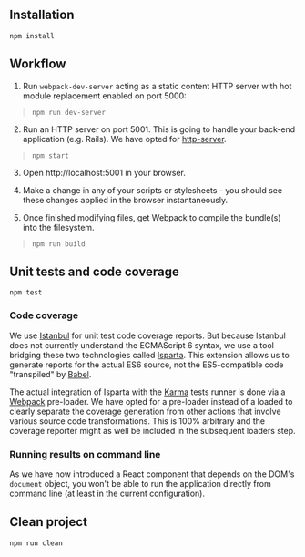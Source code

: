## Installation
```
npm install
```

## Workflow
1. Run `webpack-dev-server` acting as a static content HTTP server with hot
module replacement enabled on port 5000:
>```
>npm run dev-server
>```

2. Run an HTTP server on port 5001. This is going to handle your back-end
application (e.g. Rails).
We have opted for [http-server](https://www.npmjs.com/package/http-server).
>```
>npm start
>```

3. Open http://localhost:5001 in your browser.

4. Make a change in any of your scripts or stylesheets - you should see these
changes applied in the browser instantaneously.

5. Once finished modifying files, get Webpack to compile the bundle(s) into the
filesystem.
>```
>npm run build
>```

## Unit tests and code coverage
```
npm test
```

### Code coverage
We use [Istanbul](http://istanbul-js.org/) for unit test code coverage reports.
But because Istanbul does not currently understand the ECMAScript 6 syntax, we
use a tool bridging these two technologies called [Isparta](https://github.com/douglasduteil/isparta).
This extension allows us to generate reports for the actual ES6 source, not the
ES5-compatible code "transpiled" by [Babel](http://babeljs.io).

The actual integration of Isparta with the [Karma](http://karma-runner.github.io/0.13/index.html)
tests runner is done via a [Webpack](http://webpack.github.io) pre-loader. We
have opted for a pre-loader instead of a loaded to clearly separate the coverage
generation from other actions that involve various source code transformations.
This is 100% arbitrary and the coverage reporter might as well be included in
the subsequent loaders step.

### Running results on command line
As we have now introduced a React component that depends on the DOM's
`document` object, you won't be able to run the application directly
from command line (at least in the current configuration).

## Clean project
```
npm run clean
```

